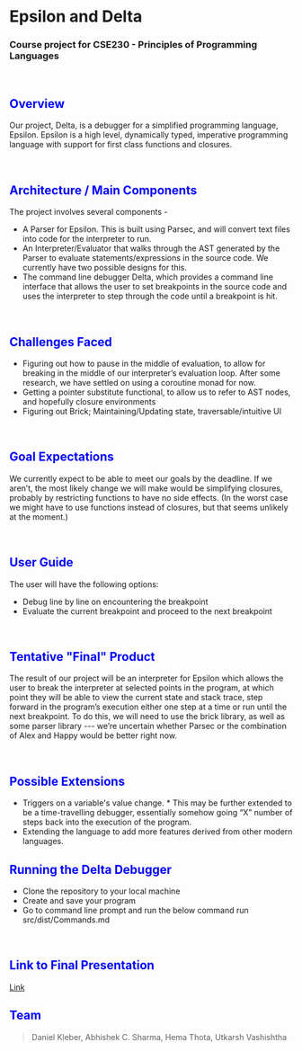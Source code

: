# Epsilon and Delta
### Course project for **CSE230 - Principles of Programming Languages**

<br>

## <span style="color:blue"> Overview </span>
Our project, Delta, is a debugger for a simplified programming language, Epsilon. Epsilon is a high level, dynamically typed, imperative programming language with support for first class functions and closures.

<br>

## <span style="color:blue"> Architecture / Main Components </span>
The project involves several components -
- A Parser for Epsilon. This is built using Parsec, and will convert text files into code for the interpreter to run.  
- An Interpreter/Evaluator that walks through the AST generated by the Parser to evaluate statements/expressions in the source code. We currently have two possible designs for this.
- The command line debugger Delta, which provides a command line interface that allows the user to set breakpoints in the source code and uses the interpreter to step through the code until a breakpoint is hit. 

<br>

## <span style="color:blue"> Challenges Faced </span>
-  Figuring out how to pause in the middle of evaluation, to allow for breaking in the middle of our interpreter’s evaluation loop. After some research, we have settled on using a coroutine monad for now. 
- Getting a pointer substitute functional, to allow us to refer to AST nodes, and hopefully closure environments
- Figuring out Brick; Maintaining/Updating state, traversable/intuitive UI

<br>

## <span style="color:blue"> Goal Expectations </span>
We currently expect to be able to meet our goals by the deadline. If we aren’t, the most likely change we will make would be simplifying closures, probably by restricting functions to have no side effects. (In the worst case we might have to use functions instead of closures, but that seems unlikely at the moment.)

<br>

## <span style="color:blue"> User Guide </span>
The user will have the following options:
- Debug line by line on encountering the breakpoint
- Evaluate the current breakpoint and proceed to the next breakpoint

<br>

## <span style="color:blue"> Tentative "Final" Product </span>
The result of our project will be an interpreter for Epsilon which allows the user to break the interpreter at selected points in the program, at which point they will be able to view the current state and stack trace, step forward in the program’s execution either one step at a time or run until the next breakpoint. To do this, we will need to use the brick library, as well as some parser library --- we’re uncertain whether Parsec or the combination of Alex and Happy would be better right now.

<br>

## <span style="color:blue"> Possible Extensions </span>
* Triggers on a variable's value change.
\* This may be further extended to be a time-travelling debugger, essentially somehow going “X” number of steps back into the execution of the program.
* Extending the language to add more features derived from other modern languages.

## <span style="color:blue"> Running the Delta Debugger </span>
- Clone the repository to your local machine 
- Create and save your program 
- Go to command line prompt and run the below command
    run <path to program> src/dist/Commands.md
<br>

## <span style="color:blue"> Link to Final Presentation </span>
[Link](https://docs.google.com/presentation/d/1GaS5k0vl4lbLw_hIbnbtbiWLZuSJG-iMQUWn43BOwI8/edit?usp=sharing)
<br>

## <span style="color:blue"> Team </span>
> Daniel Kleber,
> Abhishek C. Sharma,
> Hema Thota,
> Utkarsh Vashishtha
